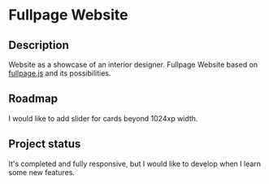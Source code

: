 # Fullpage Website

## Description

Website as a showcase of an interior designer. Fullpage Website based on [fullpage.js](https://alvarotrigo.com/fullPage/) and its possibilities.

## Roadmap

I would like to add slider for cards beyond 1024xp width.

## Project status

It's completed and fully responsive, but I would like to develop when I learn some new features.
